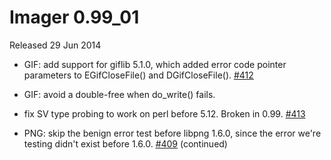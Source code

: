 # Imager 0.99_01

Released 29 Jun 2014

- GIF: add support for giflib 5.1.0, which added error code pointer parameters to EGifCloseFile() and DGifCloseFile(). [#412](https://github.com/tonycoz/imager/issues/412)

- GIF: avoid a double-free when do_write() fails.

- fix SV type probing to work on perl before 5.12. Broken in 0.99. [#413](https://github.com/tonycoz/imager/issues/413)

- PNG: skip the benign error test before libpng 1.6.0, since the error we're testing didn't exist before 1.6.0. [#409](https://github.com/tonycoz/imager/issues/409) (continued)